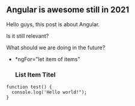 ## Angular is awesome still in 2021

Hello guys, this post is about Angular.

Is it still relevant?

What should we are doing in the future?

* *ngFor="let item of items" <div><h3>List Item Titel</h3></div>

```
function test() {
  console.log('Hello world!");
}
```